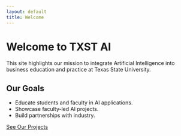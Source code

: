 ```yaml
---
layout: default
title: Welcome
---
```


# Welcome to TXST AI

This site highlights our mission to integrate Artificial Intelligence into business education and practice at Texas State University.

## Our Goals
- Educate students and faculty in AI applications.
- Showcase faculty-led AI projects.
- Build partnerships with industry.

[See Our Projects](./projects.html)
